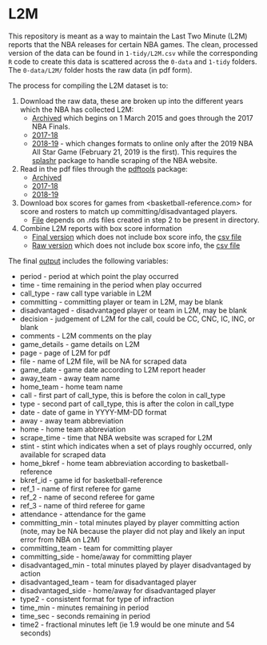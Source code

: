 # L2M

This repository is meant as a way to maintain the Last Two Minute (L2M) reports that the NBA releases for certain NBA games. The clean, processed version of the data can be found in `1-tidy/L2M.csv` while the corresponding `R` code to create this data is scattered across the `0-data` and `1-tidy` folders. The `0-data/L2M/` folder hosts the raw data (in pdf form).

The process for compiling the L2M dataset is to:

1. Download the raw data, these are broken up into the different years which the NBA has collected L2M:
    - [Archived](0-data/0-L2M-download-archive.R) which begins on 1 March 2015 and goes through the 2017 NBA Finals.
    - [2017-18](0-data/0-L2M-download-2017-18.R)
    - [2018-19](0-data/0-L2M-download-2018-19.R) - which changes formats to online only after the 2019 NBA All Star Game (February 21, 2019 is the first). This requires the [splashr](https://github.com/hrbrmstr/splashr) package to handle scraping of the NBA website.
2. Read in the pdf files through the [pdftools](https://github.com/ropensci/pdftools) package:
    - [Archived](0-data/0-L2M-pdftools-archive.R)
    - [2017-18](0-data/0-L2M-pdftools-2017-18.R)
    - [2018-19](0-data/0-L2M-pdftools-2018-19.R)
3. Download box scores for games from <basketball-reference.com> for score and rosters to match up committing/disadvantaged players.
    - [File](0-data/0-bkref-data.R) depends on .rds files created in step 2 to be present in directory.
4. Combine L2M reports with box score information
    - [Final version](1-tidy/1-L2M-bkref.R) which does not include box score info, the [csv file](1-tidy/L2M/L2M.csv)
    - [Raw version](1-tidy/1-L2M-raw.R) which does not include box score info, the [csv file](1-tidy/L2M/L2M_raw.csv)

The final [output](1-tidy/L2M/L2M.csv) includes the following variables:

- period - period at which point the play occurred
- time - time remaining in the period when play occurred
- call_type - raw call type variable in L2M
- committing - committing player or team in L2M, may be blank
- disadvantaged - disadvantaged player or team in L2M, may be blank
- decision - judgement of L2M for the call, could be CC, CNC, IC, INC, or blank
- comments - L2M comments on the play
- game_details - game details on L2M
- page - page of L2M for pdf
- file - name of L2M file, will be NA for scraped data
- game_date - game date according to L2M report header
- away_team - away team name
- home_team - home team name
- call - first part of call_type, this is before the colon in call_type
- type  - second part of call_type, this is after the colon in call_type
- date - date of game in YYYY-MM-DD format
- away - away team abbreviation
- home - home team abbreviation
- scrape_time - time that NBA website was scraped for L2M
- stint - stint which indicates when a set of plays roughly occurred, only available for scraped data
- home_bkref - home team abbreviation according to basketball-reference
- bkref_id - game id for basketball-reference
- ref_1 - name of first referee for game
- ref_2 - name of second referee for game
- ref_3 - name of third referee for game
- attendance - attendance for the game
- committing_min - total minutes played by player committing action (note, may be NA because the player did not play and likely an input error from NBA on L2M)
- committing_team - team for committing player
- committing_side - home/away for committing player
- disadvantaged_min - total minutes played by player disadvantaged by action
- disadvantaged_team - team for disadvantaged player
- disadvantaged_side - home/away for disadvantaged player
- type2 - consistent format for type of infraction
- time_min - minutes remaining in period
- time_sec - seconds remaining in period
- time2 - fractional minutes left (ie 1.9 would be one minute and 54 seconds)